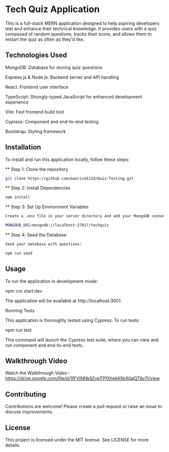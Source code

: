 # Tech Quiz Application

This is a full-stack MERN application designed to help aspiring developers test and enhance their technical knowledge. It provides users with a quiz composed of random questions, tracks their score, and allows them to restart the quiz as often as they'd like.

## Technologies Used

MongoDB: Database for storing quiz questions

Express.js & Node.js: Backend server and API handling

React: Frontend user interface

TypeScript: Strongly-typed JavaScript for enhanced development experience

Vite: Fast frontend build tool

Cypress: Component and end-to-end testing

Bootstrap: Styling framework

## Installation

To install and run this application locally, follow these steps:

** Step 1: Clone the repository
```sh
git clone https://github.com/mauricek12d/Quiz-Testing.git
```

** Step 2: Install Dependencies
```sh
npm install
```

** Step 3: Set Up Environment Variables
```sh
Create a .env file in your server directory and add your MongoDB connection URI:

MONGODB_URI=mongodb://localhost:27017/techquiz
```

** Step 4: Seed the Database
```sh
Seed your database with questions:

npm run seed
```

## Usage

To run the application in development mode:

npm run start:dev

The application will be available at http://localhost:3001.

Running Tests

This application is thoroughly tested using Cypress. To run tests:

npm run test

This command will launch the Cypress test suite, where you can view and run component and end-to-end tests.

## Walkthrough Video

Watch the Walkthrough Video - https://drive.google.com/file/d/1fFVlNNk92vpTPfXhekKNr6jIalQTAv7I/view

## Contributing

Contributions are welcome! Please create a pull request or raise an issue to discuss improvements.

## License

This project is licensed under the MIT license. See LICENSE for more details.

